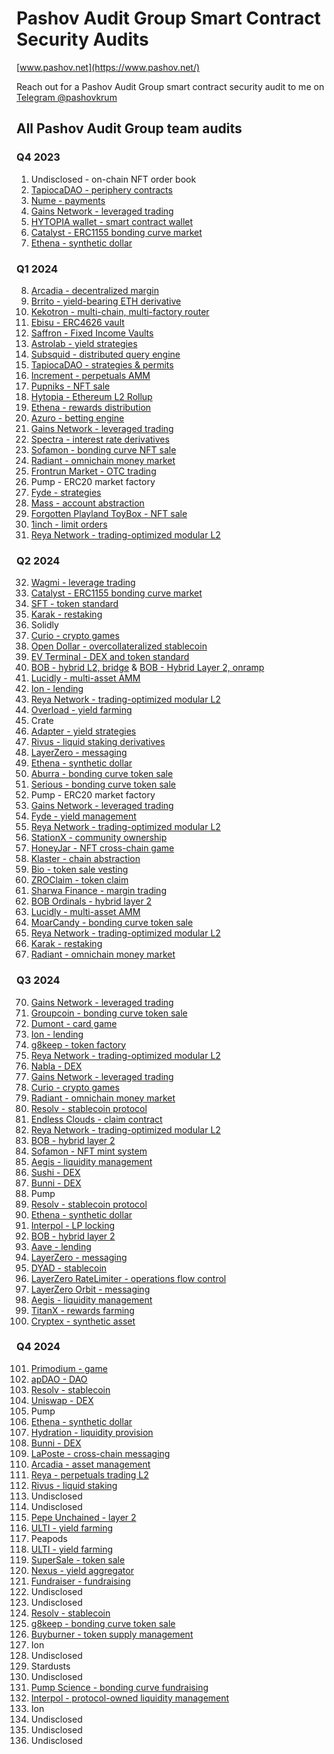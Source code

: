 # Pashov Audit Group Smart Contract Security Audits

[www.pashov.net](https://www.pashov.net/)

Reach out for a Pashov Audit Group smart contract security audit to me on [Telegram @pashovkrum](https://t.me/pashovkrum)

## All Pashov Audit Group team audits

### Q4 2023

1. Undisclosed - on-chain NFT order book
2. [TapiocaDAO - periphery contracts](team/pdf/TapiocaDAO-security-review.pdf)
3. [Nume - payments](team/pdf/Nume-security-review.pdf)
4. [Gains Network - leveraged trading](team/pdf/GainsNetwork-security-review.pdf)
5. [HYTOPIA wallet - smart contract wallet](team/pdf/HYTOPIAWallet-security-review.pdf)
6. [Catalyst - ERC1155 bonding curve market](team/pdf/Catalyst-security-review.pdf)
7. [Ethena - synthetic dollar](team/pdf/Ethena-security-review.pdf)

### Q1 2024

8. [Arcadia - decentralized margin](team/pdf/Arcadia-security-review.pdf)
9. [Brrito - yield-bearing ETH derivative](team/pdf/Brrito-security-review.pdf)
10. [Kekotron - multi-chain, multi-factory router](team/pdf/Kekotron-security-review.pdf)
11. [Ebisu - ERC4626 vault](team/pdf/Ebisu-security-review.pdf)
12. [Saffron - Fixed Income Vaults](team/pdf/Saffron-security-review.pdf)
13. [Astrolab - yield strategies](team/pdf/Astrolab-security-review.pdf)
14. [Subsquid - distributed query engine](team/pdf/Subsquid-security-review.pdf)
15. [TapiocaDAO - strategies & permits](team/pdf/TapiocaDAO-security-review-february.pdf)
16. [Increment - perpetuals AMM](team/pdf/Increment-security-review.pdf)
17. [Pupniks - NFT sale](team/pdf/Pupniks-security-review.pdf)
18. [Hytopia - Ethereum L2 Rollup](team/pdf/Hytopia-security-review.pdf)
19. [Ethena - rewards distribution](team/pdf/Ethena-security-review-february.pdf)
20. [Azuro - betting engine](team/pdf/Azuro_security_review.pdf)
21. [Gains Network - leveraged trading](team/pdf/GainsNetwork-security-review-February.pdf)
22. [Spectra - interest rate derivatives](team/pdf/Spectra-security-review.pdf)
23. [Sofamon - bonding curve NFT sale](team/pdf/Sofamon-security-review.pdf)
24. [Radiant - omnichain money market](team/pdf/Radiant-security-review.pdf)
25. [Frontrun Market - OTC trading](team/pdf/FrontrunMarket-security-review.pdf)
26. Pump - ERC20 market factory
27. [Fyde - strategies](team/pdf/Fyde-security-review.pdf)
28. [Mass - account abstraction](team/pdf/Mass-security-review.pdf)
29. [Forgotten Playland ToyBox - NFT sale](team/pdf/ForgottenPlayland-security-review.pdf)
30. [1inch - limit orders](team/pdf/1inch-security-review.pdf)
31. [Reya Network - trading-optimized modular L2](team/pdf/ReyaNetwork-security-review.pdf)

### Q2 2024

32. [Wagmi - leverage trading](team/pdf/Wagmi-security-review.pdf)
33. [Catalyst - ERC1155 bonding curve market](team/pdf/Catalyst-security-review-april.pdf)
34. [SFT - token standard](team/pdf/SFT-security-review.pdf)
35. [Karak - restaking](team/pdf/Karak-security-review.pdf)
36. Solidly
37. [Curio - crypto games](team/pdf/Curio-security-review.pdf)
38. [Open Dollar - overcollateralized stablecoin](team/pdf/OpenDollar-security-review.pdf)
39. [EV Terminal - DEX and token standard](team/pdf/EVTerminal-security-review.pdf)
40. [BOB - hybrid L2, bridge](team/pdf/BOB-USDCBridge-security-review.pdf) & [BOB - Hybrid Layer 2, onramp](team/pdf/BOB-Onramp-security-review.pdf)
41. [Lucidly - multi-asset AMM](team/pdf/Lucidly-security-review.pdf)
42. [Ion - lending](team/pdf/IonProtocol-security-review.pdf)
43. [Reya Network - trading-optimized modular L2](team/pdf/ReyaNetwork-security-review-April.pdf)
44. [Overload - yield farming](team/pdf/Overload-security-review.pdf)
45. Crate
46. [Adapter - yield strategies](team/pdf/AdapterFinance-security-review.pdf)
47. [Rivus - liquid staking derivatives](team/pdf/Rivus-security-review.pdf)
48. [LayerZero - messaging](team/pdf/LayerZero-security-review.pdf)
49. [Ethena - synthetic dollar](team/pdf/Ethena-security-review-May.pdf)
50. [Aburra - bonding curve token sale](team/pdf/Aburra-security-review.pdf)
51. [Serious - bonding curve token sale](team/pdf/Serious-security-review.pdf)
52. Pump - ERC20 market factory
53. [Gains Network - leveraged trading](team/pdf/GainsNetwork-security-review-May.pdf)
54. [Fyde - yield management](team/pdf/Fyde-security-review-May.pdf)
55. [Reya Network - trading-optimized modular L2](team/pdf/ReyaNetwork-security-review-June.pdf)
56. [StationX - community ownership](team/pdf/StationX-security-review.pdf)
57. [HoneyJar - NFT cross-chain game](team/pdf/HoneyJar-security-review.pdf)
58. [Klaster - chain abstraction](team/pdf/Klaster-security-review.pdf)
59. [Bio - token sale vesting](team/pdf/Bio-security-review.pdf)
60. [ZROClaim - token claim](team/pdf/LayerZeroZROClaim-security-review.pdf)
61. [Sharwa Finance - margin trading](team/pdf/SharwaFinance-security-review.pdf)
62. [BOB Ordinals - hybrid layer 2](team/pdf/BOB-security-review-June.pdf)
63. [Lucidly - multi-asset AMM](team/pdf/Lucidly-security-review-June.pdf)
64. [MoarCandy - bonding curve token sale](team/pdf/MoarCandy-security-review.pdf)
65. [Reya Network - trading-optimized modular L2](team/pdf/ReyaNetwork-security-review-June2.pdf)
66. [Karak - restaking](team/pdf/Karak-security-review-June.pdf)
67. [Radiant - omnichain money market](team/pdf/Radiant-security-review-June.pdf)

### Q3 2024

70. [Gains Network - leveraged trading](team/pdf/GainsNetwork-security-review-July.pdf)
71. [Groupcoin - bonding curve token sale](team/pdf/Groupcoin-security-review.pdf)
72. [Dumont - card game](team/pdf/Dumont-security-review.pdf)
73. [Ion - lending](team/pdf/IonProtocol-security-review-July.pdf)
74. [g8keep - token factory](team/pdf/g8keep-security-review.pdf)
75. [Reya Network - trading-optimized modular L2](team/pdf/ReyaNetwork-security-review-July.pdf)
76. [Nabla - DEX](team/pdf/Nabla-security-review.pdf)
77. [Gains Network - leveraged trading](team/pdf/GainsNetwork-security-July2.pdf)
78. [Curio - crypto games](team/pdf/Curio-security-review-July.pdf)
79. [Radiant - omnichain money market](team/pdf/Radiant-security-review-July.pdf)
80. [Resolv - stablecoin protocol](team/pdf/Resolv-security-review.pdf)
81. [Endless Clouds - claim contract](team/pdf/EndlessClouds-security-review.pdf)
82. [Reya Network - trading-optimized modular L2](team/pdf/ReyaNetwork-security-review-August.pdf)
83. [BOB - hybrid layer 2](team/pdf/BOB-security-review-August.pdf)
84. [Sofamon - NFT mint system](team/pdf/Sofamon-security-review-August.pdf)
85. [Aegis - liquidity management](team/pdf/AegisVault-security-review.pdf)
86. [Sushi - DEX](team/pdf/SushiSwap-security-review.pdf)
87. [Bunni - DEX](team/pdf/Bunni-security-review-August.pdf)
88. Pump
89. [Resolv - stablecoin protocol](team/pdf/Resolv-security-review-August.pdf)
90. [Ethena - synthetic dollar](team/pdf/Ethena-security-review-August.pdf)
91. [Interpol - LP locking](team/pdf/Interpol-security-review.pdf)
92. [BOB - hybrid layer 2](team/pdf/BOB-security-review-September.pdf)
93. [Aave - lending](team/pdf/Aave-security-review.pdf)
94. [LayerZero - messaging](team/pdf/LayerZero-security-review-September.pdf)
95. [DYAD - stablecoin](team/pdf/Dyad-security-review.pdf)
96. [LayerZero RateLimiter - operations flow control](team/pdf/LZRateLimiter-security-review.pdf)
97. [LayerZero Orbit - messaging](team/pdf/LZOrbit-security-review.pdf)
98. [Aegis - liquidity management](team/pdf/Aegis-security-review-September.pdf)
99. [TitanX - rewards farming](team/pdf/TitanX-security-review.pdf)
100.  [Cryptex - synthetic asset](team/pdf/Cryptex-security-review.pdf)

### Q4 2024

101. [Primodium - game](team/pdf/Primodium-security-review_2024-10-02.pdf)
102. [apDAO - DAO](team/pdf/apDAO-security-review_2024-10-03.pdf)
103. [Resolv - stablecoin](team/pdf/Resolv-security-review-October.pdf)
104. [Uniswap - DEX](team/pdf/Uniswap-security-review-October.pdf)
105. Pump
106. [Ethena - synthetic dollar](team/pdf/Ethena-security-review-October.pdf)
107. [Hydration - liquidity provision](team/pdf/Hydration-security-review-October.pdf)
108. [Bunni - DEX](team/pdf/Bunni-security-review-October.pdf)
109. [LaPoste - cross-chain messaging](team/pdf/LaPoste-security-review-October.pdf)
110. [Arcadia - asset management](team/pdf/Arcadia-security-review-October.pdf)
111. [Reya - perpetuals trading L2](team/pdf/Reya-security-review-October.pdf)
112. [Rivus - liquid staking](team/pdf/Rivus-security-review-October.pdf)
113. Undisclosed
114. Undisclosed
115. [Pepe Unchained - layer 2](team/pdf/PepeUnchained-security-review-November.pdf)
116. [ULTI - yield farming](team/pdf/ULTI-security-review-November.pdf)
117. Peapods
118. [ULTI - yield farming](team/pdf/ULTI-security-review-November2.pdf)
119. [SuperSale - token sale](team/pdf/SuperSale-security-review-November.pdf)
120. [Nexus - yield aggregator](team/pdf/Nexus-security-review_2024-11-29.pdf)
121. [Fundraiser - fundraising](team/pdf/Fundraiser-security-review_2024-11-30.pdf)
122. Undisclosed
123. Undisclosed
124. [Resolv - stablecoin](team/pdf/Resolv-security-review_2024-12-09.pdf)
125. [g8keep - bonding curve token sale](team/pdf/g8keep-security-review_2024-12-12.pdf)
126. [Buyburner - token supply management](team/pdf/BuyBurner-security-review_2024-12-14.pdf)
127. Ion
128. Undisclosed
129. Stardusts
130. Undisclosed
131. [Pump Science - bonding curve fundraising](team/pdf/PumpScience-security-review_2024-12-24.pdf)
132. [Interpol - protocol-owned liquidity management](team/pdf/Interpol-security-review_2024-12-24.pdf)
133. Ion
134. Undisclosed
135. Undisclosed
136. Undisclosed

